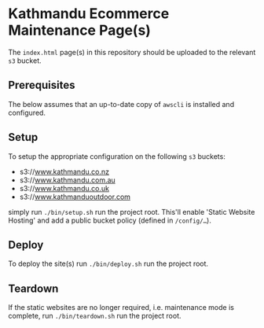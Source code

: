 # Kathmandu Ecommerce Maintenance Page(s)

The `index.html` page(s) in this repository should be uploaded to the relevant
`s3` bucket.

## Prerequisites

The below assumes that an up-to-date copy of `awscli` is installed and
configured.

## Setup

To setup the appropriate configuration on the following `s3` buckets:

- s3://www.kathmandu.co.nz
- s3://www.kathmandu.com.au
- s3://www.kathmandu.co.uk
- s3://www.kathmanduoutdoor.com

simply run `./bin/setup.sh` run the project root. This'll enable 'Static Website
Hosting' and add a public bucket policy (defined in `/config/…`).

## Deploy

To deploy the site(s) run `./bin/deploy.sh` run the project root.

## Teardown

If the static websites are no longer required, i.e. maintenance mode is
complete, run `./bin/teardown.sh` run the project root.
